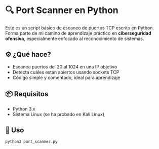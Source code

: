 # 🔍 Port Scanner en Python

Este es un script básico de escaneo de puertos TCP escrito en Python. Forma parte de mi camino de aprendizaje práctico en **ciberseguridad ofensiva**, especialmente enfocado al reconocimiento de sistemas.

## ⚙️ ¿Qué hace?

- Escanea puertos del 20 al 1024 en una IP objetivo
- Detecta cuáles están abiertos usando sockets TCP
- Código simple y comentado, ideal para aprendizaje

## 📦 Requisitos

- Python 3.x
- Sistema Linux (se ha probado en Kali Linux)

## 🧪 Uso

```bash
python3 port_scanner.py